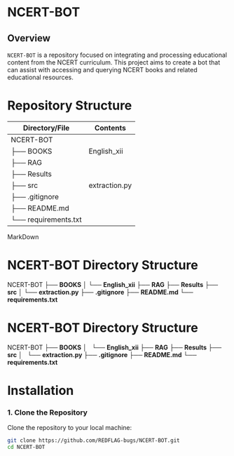 # NCERT-BOT

## Overview

`NCERT-BOT` is a repository focused on integrating and processing educational content from the NCERT curriculum. This project aims to create a bot that can assist with accessing and querying NCERT books and related educational resources.

# Repository Structure

| Directory/File        | Contents         |
|-----------------------|------------------|
| NCERT-BOT             |                  |
| &#x251C;&#x2500;&#x2500; BOOKS        | English_xii    |
| &#x251C;&#x2500;&#x2500; RAG          |                  |
| &#x251C;&#x2500;&#x2500; Results      |                  |
| &#x251C;&#x2500;&#x2500; src          | extraction.py  |
| &#x251C;&#x2500;&#x2500; .gitignore   |                  |
| &#x251C;&#x2500;&#x2500; README.md    |                  |
| &#x2514;&#x2500;&#x2500; requirements.txt |                  |

MarkDown
# NCERT-BOT Directory Structure

NCERT-BOT
├── **BOOKS**
│   └── **English_xii**
├── **RAG**
├── **Results**
├── **src**
│   └── **extraction.py**
├── **.gitignore**
├── **README.md**
└── **requirements.txt**



# NCERT-BOT Directory Structure

NCERT-BOT
├── **BOOKS**
│   └── **English_xii**
├── **RAG**
├── **Results**
├── **src**
│   └── **extraction.py**
├── **.gitignore**
├── **README.md**
└── **requirements.txt**
# Installation

### 1. Clone the Repository

Clone the repository to your local machine:

```bash
git clone https://github.com/REDFLAG-bugs/NCERT-BOT.git
cd NCERT-BOT
